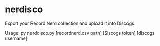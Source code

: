 # nerdisco

Export your Record Nerd collection and upload it into Discogs.

Usage: py nerddisco.py [recordnerd.csv path] [Siscogs token] [discogs username]